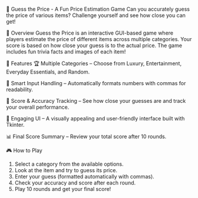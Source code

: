 🎯 Guess the Price - A Fun Price Estimation Game
Can you accurately guess the price of various items? Challenge yourself and see how close you can get!

📌 Overview
Guess the Price is an interactive GUI-based game where players estimate the price of different items across multiple categories. Your score is based on how close your guess is to the actual price. The game includes fun trivia facts and images of each item!

🚀 Features
🏆 Multiple Categories – Choose from Luxury, Entertainment, Everyday Essentials, and Random.

🔢 Smart Input Handling – Automatically formats numbers with commas for readability.

🎯 Score & Accuracy Tracking – See how close your guesses are and track your overall performance.

🎨 Engaging UI – A visually appealing and user-friendly interface built with Tkinter.

📊 Final Score Summary – Review your total score after 10 rounds.

🎮 How to Play
1. Select a category from the available options.
2. Look at the item and try to guess its price.
3. Enter your guess (formatted automatically with commas).
4. Check your accuracy and score after each round.
5. Play 10 rounds and get your final score!
